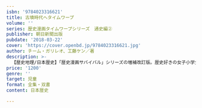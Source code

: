 ```yaml
---
isbn: '9784023316621'
title: 古墳時代へタイムワープ
volume: ''
series: 歴史漫画タイムワープシリーズ　通史編②
publisher: 朝日新聞出版
pubdate: '2018-03-22'
cover: 'https://cover.openbd.jp/9784023316621.jpg'
author: チーム・ガリレオ、工藤ケン／著
description: >-
  【歴史地理/日本歴史】「歴史漫画サバイバル」シリーズの増補改訂版。歴史好きの女子小学生コンビと宇宙人の３兄弟が、古墳時代の日本にタイムワープ。さまざまな騒動に巻き込まれながら、古墳のつくりかたや古墳時代の生活について学んでいく。
price: '1200'
genre: ''
target: 児童
format: 全集・双書
content: 日本歴史

---
```

